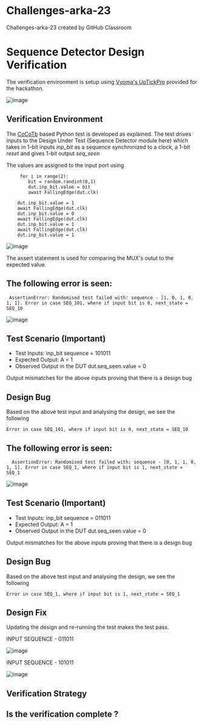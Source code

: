 # Challenges-arka-23
Challenges-arka-23 created by GitHub Classroom
# Sequence Detector Design Verification

The verification environment is setup using [Vyoma's UpTickPro](https://vyomasystems.com) provided for the hackathon.

![image](https://user-images.githubusercontent.com/70422874/180703092-c46f1c71-d200-44bc-b10d-a3795e2fee6f.png)

## Verification Environment

The [CoCoTb](https://www.cocotb.org/) based Python test is developed as explained. The test drives inputs to the Design Under Test (Sequence Detector module here) which takes in 1-bit inputs *inp_bit* as a sequence synchronized to a clock, a 1-bit *reset* and gives 1-bit output *seq_seen*

The values are assigned to the input port using 
```
     for i in range(2):
        bit = random.randint(0,1)
        dut.inp_bit.value = bit  
        await FallingEdge(dut.clk)
        
    dut.inp_bit.value = 1
    await FallingEdge(dut.clk)
    dut.inp_bit.value = 0
    await FallingEdge(dut.clk)
    dut.inp_bit.value = 1
    await FallingEdge(dut.clk)
    dut.inp_bit.value = 1   
```
![image](https://user-images.githubusercontent.com/70422874/180702258-0cc62be4-44c0-4bba-8946-211711a2d0c7.png)


The assert statement is used for comparing the MUX's outut to the expected value.

## The following error is seen:
```
 AssertionError: Randomised test failed with: sequence - [1, 0, 1, 0, 1, 1]. Error in case SEQ_101, where if input bit is 0, next_state = SEQ_10
 ```
![image](https://user-images.githubusercontent.com/70422874/180706148-a7f4a163-e191-4496-ab6b-4658d6147896.png)
 
## Test Scenario **(Important)**
- Test Inputs: inp_bit sequence = 101011
- Expected Output: A = 1
- Observed Output in the DUT dut.seq_seen.value = 0

Output mismatches for the above inputs proving that there is a design bug

## Design Bug
Based on the above test input and analysing the design, we see the following

```
Error in case SEQ_101, where if input bit is 0, next_state = SEQ_10
```


## The following error is seen:
```
  AssertionError: Randomised test failed with: sequence - [0, 1, 1, 0, 1, 1]. Error in case SEQ_1, where if input bit is 1, next_state = SEQ_1
```
![image](https://user-images.githubusercontent.com/70422874/180706426-cad87293-08a5-4c54-bd69-76d73a62e7d9.png)

## Test Scenario **(Important)**
- Test Inputs: inp_bit sequence = 011011
- Expected Output: A = 1
- Observed Output in the DUT dut.seq_seen.value = 0

Output mismatches for the above inputs proving that there is a design bug

## Design Bug
Based on the above test input and analysing the design, we see the following

```
Error in case SEQ_1, where if input bit is 1, next_state = SEQ_1
```

## Design Fix
Updating the design and re-running the test makes the test pass.

INPUT SEQUENCE - 011011

![image](https://user-images.githubusercontent.com/70422874/180706712-772027e3-8c5a-43d9-836c-4695a2bdd1de.png)

INPUT SEQUENCE - 101011

![image](https://user-images.githubusercontent.com/70422874/180706950-eb71a826-736e-4de8-afb3-69e716a41eaa.png)



## Verification Strategy

## Is the verification complete ?
